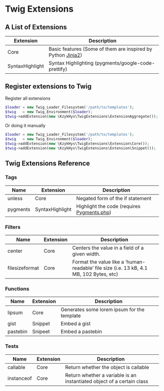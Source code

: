 Twig Extensions
===============

A List of Extensions
--------------------

Extension       | Description
----------------|-----------
Core            | Basic features (Some of them are inspired by Python [Jinja2][jinja])
SyntaxHighlight | Syntax Highlighting (pygments/google-code-prettify)

Register extensions to Twig
-------------------------------

Register all extensions

``` php
$loader = new Twig_Loader_Filesystem('/path/to/templates');
$twig   = new Twig_Environment($loader);
$twig->addExtension(new \KzykHys\TwigExtensions\ExtensionAggregate());
```

Or doing it manually

``` php
$loader = new Twig_Loader_Filesystem('/path/to/templates');
$twig   = new Twig_Environment($loader);
$twig->addExtension(new \KzykHys\TwigExtensions\Extension\Core());
$twig->addExtension(new \KzykHys\TwigExtensions\Extension\Snippet());
```

Twig Extensions Reference
-------------------------

### Tags

Name           | Extension       | Description
---------------|-----------------|-------------
unless         | Core            | Negated form of the if statement
pygments       | SyntaxHighlight | Highlight the code (requires [Pygments.php][pygmentsphp])

### Filters

Name           | Extension       | Description
---------------|-----------------|-------------
center         | Core            | Centers the value in a field of a given width.
filesizeformat | Core            | Format the value like a ‘human-readable’ file size (i.e. 13 kB, 4.1 MB, 102 Bytes, etc)

### Functions

Name           | Extension       | Description
---------------|-----------------|-------------
lipsum         | Core            | Generates some lorem ipsum for the template
gist           | Snippet         | Embed a gist
pastebin       | Snipeet         | Embed a pastebin

### Tests

Name           | Extension       | Description
---------------|-----------------|-------------
callable       | Core            | Return whether the object is callable
instanceof     | Core            | Return whether a variable is an instantiated object of a certain class


[jinja]: http://jinja.pocoo.org
[pygmentsphp]: http://github.com/kzykhys/Pygments.php